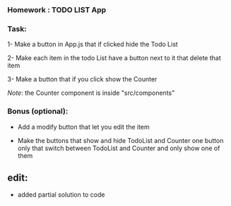 ### Homework : TODO LIST App

### Task:

1- Make a button in App.js that if clicked hide the Todo List


2- Make each item in the todo List have a button next to it that delete that item

3- Make a button that if you click show the Counter

*Note*: the Counter component is inside "src/components"

### Bonus (optional): 

- Add a modify button that let you edit the item

- Make the buttons that show and hide TodoList and Counter one button only that switch between TodoList and Counter and only show one of them

## edit:

- added partial solution to code
